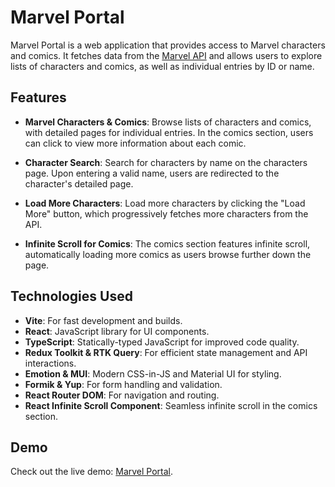 # Marvel Portal

Marvel Portal is a web application that provides access to Marvel characters and comics. It fetches data from the [Marvel API](https://developer.marvel.com) and allows users to explore lists of characters and comics, as well as individual entries by ID or name.

## Features

- **Marvel Characters & Comics**: Browse lists of characters and comics, with detailed pages for individual entries. In the comics section, users can click to view more information about each comic.
  
- **Character Search**: Search for characters by name on the characters page. Upon entering a valid name, users are redirected to the character's detailed page.

- **Load More Characters**: Load more characters by clicking the "Load More" button, which progressively fetches more characters from the API.

- **Infinite Scroll for Comics**: The comics section features infinite scroll, automatically loading more comics as users browse further down the page.

## Technologies Used

- **Vite**: For fast development and builds.
- **React**: JavaScript library for UI components.
- **TypeScript**: Statically-typed JavaScript for improved code quality.
- **Redux Toolkit & RTK Query**: For efficient state management and API interactions.
- **Emotion & MUI**: Modern CSS-in-JS and Material UI for styling.
- **Formik & Yup**: For form handling and validation.
- **React Router DOM**: For navigation and routing.
- **React Infinite Scroll Component**: Seamless infinite scroll in the comics section.

## Demo

Check out the live demo: [Marvel Portal](https://marvel-portal.onrender.com).

